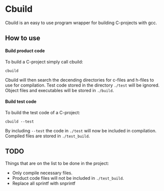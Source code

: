 # Cbuild

Cbuild is an easy to use program wrapper for building C-projects with gcc.

## How to use 

#### Build product code

To build a C-project simply call cbuild:

```
cbuild
```

Cbuild will then search the decending directories for c-files and h-files to use for compilation.
Test code stored in the directory `./test` will be ignored.
Object files and executables will be stored in `./build`.

#### Build test code 

To build the test code of a C-project:

```
cbuild --test
```

By including `--test` the code in `./test` will now be included in compilation.
Compiled files are stored in `./test_build`.


## TODO

Things that are on the list to be done in the project:

* Only compile necessary files.
* Product code files will not be included in `./test_build`.
* Replace all sprintf with snprintf
